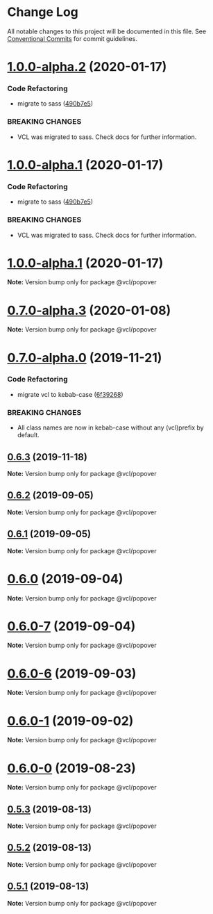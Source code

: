 # Change Log

All notable changes to this project will be documented in this file.
See [Conventional Commits](https://conventionalcommits.org) for commit guidelines.

# [1.0.0-alpha.2](https://github.com/vcl/vcl/compare/v0.7.0-alpha.3...v1.0.0-alpha.2) (2020-01-17)


### Code Refactoring

* migrate to sass ([490b7e5](https://github.com/vcl/vcl/commit/490b7e549d7445d27c8832d00560436e35f71511))


### BREAKING CHANGES

* VCL was migrated to sass. Check docs for further information.





# [1.0.0-alpha.1](https://github.com/vcl/vcl/compare/v0.7.0-alpha.3...v1.0.0-alpha.1) (2020-01-17)


### Code Refactoring

* migrate to sass ([490b7e5](https://github.com/vcl/vcl/commit/490b7e549d7445d27c8832d00560436e35f71511))


### BREAKING CHANGES

* VCL was migrated to sass. Check docs for further information.





# [1.0.0-alpha.1](https://github.com/vcl/vcl/compare/v0.7.0-alpha.3...v1.0.0-alpha.1) (2020-01-17)

**Note:** Version bump only for package @vcl/popover





# [0.7.0-alpha.3](https://github.com/vcl/vcl/compare/v0.7.0-alpha.0...v0.7.0-alpha.3) (2020-01-08)

**Note:** Version bump only for package @vcl/popover





# [0.7.0-alpha.0](https://github.com/vcl/vcl/compare/v0.6.2...v0.7.0-alpha.0) (2019-11-21)


### Code Refactoring

* migrate vcl to kebab-case ([6f39268](https://github.com/vcl/vcl/commit/6f39268fe95b3f48d44da527e7e283e97eca04cd))


### BREAKING CHANGES

* All class names are now in kebab-case without any (vcl)prefix by default.





## [0.6.3](https://github.com/vcl/vcl/compare/v0.6.2...v0.6.3) (2019-11-18)

**Note:** Version bump only for package @vcl/popover





## [0.6.2](https://github.com/vcl/vcl/compare/v0.6.1...v0.6.2) (2019-09-05)

**Note:** Version bump only for package @vcl/popover





## [0.6.1](https://github.com/vcl/vcl/compare/v0.6.0...v0.6.1) (2019-09-05)

**Note:** Version bump only for package @vcl/popover





# [0.6.0](https://github.com/vcl/vcl/compare/v0.6.0-7...v0.6.0) (2019-09-04)

**Note:** Version bump only for package @vcl/popover





# [0.6.0-7](https://github.com/vcl/vcl/compare/v0.6.0-5...v0.6.0-7) (2019-09-04)

**Note:** Version bump only for package @vcl/popover





# [0.6.0-6](https://github.com/vcl/vcl/compare/v0.6.0-5...v0.6.0-6) (2019-09-03)

**Note:** Version bump only for package @vcl/popover





# [0.6.0-1](https://github.com/vcl/vcl/compare/v0.6.0-0...v0.6.0-1) (2019-09-02)

**Note:** Version bump only for package @vcl/popover





# [0.6.0-0](https://github.com/vcl/vcl/compare/v0.5.4...v0.6.0-0) (2019-08-23)

**Note:** Version bump only for package @vcl/popover





## [0.5.3](https://github.com/vcl/vcl/compare/v0.5.1...v0.5.3) (2019-08-13)

**Note:** Version bump only for package @vcl/popover





## [0.5.2](https://github.com/vcl/vcl/compare/v0.5.1...v0.5.2) (2019-08-13)

**Note:** Version bump only for package @vcl/popover





## [0.5.1](https://github.com/vcl/vcl/compare/v0.5.0...v0.5.1) (2019-08-13)

**Note:** Version bump only for package @vcl/popover
